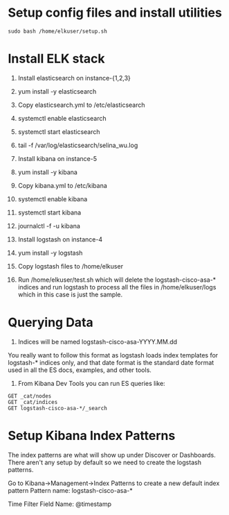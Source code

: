 # Setup config files and install utilities

```
sudo bash /home/elkuser/setup.sh
```

# Install ELK stack

1. Install elasticsearch on instance-{1,2,3}
  1. yum install -y elasticsearch
  1. Copy elasticsearch.yml to /etc/elasticsearch
  1. systemctl enable elasticsearch
  1. systemctl start elasticsearch
  1. tail -f /var/log/elasticsearch/selina_wu.log

1. Install kibana on instance-5
  1. yum install -y kibana
  1. Copy kibana.yml to /etc/kibana
  1. systemctl enable kibana
  1. systemctl start kibana
  1. journalctl -f -u kibana

1. Install logstash on instance-4
  1. yum install -y logstash
  1. Copy logstash files to /home/elkuser
  1. Run /home/elkuser/test.sh which will delete the logstash-cisco-asa-\*
indices and run logstash to process all the files in /home/elkuser/logs which
in this case is just the sample.

# Querying Data

1.  Indices will be named logstash-cisco-asa-YYYY.MM.dd

You really want to follow this format as logstash loads index templates for
logstash-\* indices only, and that date format is the standard date format 
used in all the ES docs, examples, and other tools.

1.  From Kibana Dev Tools you can run ES queries like:

```
GET _cat/nodes
GET _cat/indices
GET logstash-cisco-asa-*/_search
```

# Setup Kibana Index Patterns

The index patterns are what will show up under Discover or Dashboards.  There
aren't any setup by default so we need to create the logstash patterns.

Go to Kibana->Management->Index Patterns to create a new default index pattern
Pattern name: logstash-cisco-asa-\*

Time Filter Field Name: @timestamp
